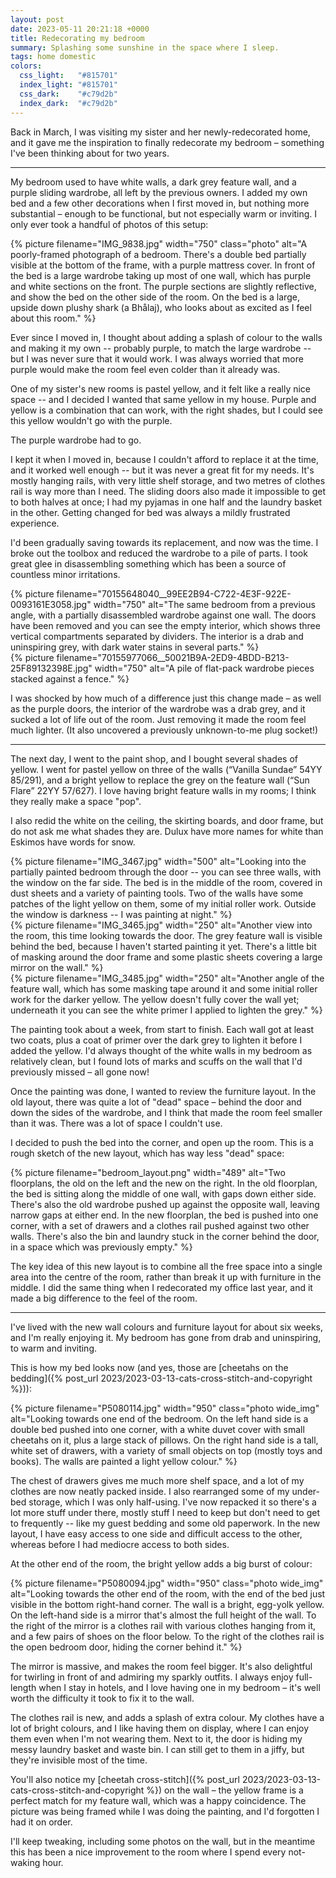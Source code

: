 ```yaml
---
layout: post
date: 2023-05-11 20:21:18 +0000
title: Redecorating my bedroom
summary: Splashing some sunshine in the space where I sleep.
tags: home domestic
colors:
  css_light:   "#815701"
  index_light: "#815701"
  css_dark:    "#c79d2b"
  index_dark:  "#c79d2b"
---
```


Back in March, I was visiting my sister and her newly-redecorated home, and it gave me the inspiration to finally redecorate my bedroom – something I've been thinking about for two years.

---

My bedroom used to have white walls, a dark grey feature wall, and a purple sliding wardrobe, all left by the previous owners.
I added my own bed and a few other decorations when I first moved in, but nothing more substantial – enough to be functional, but not especially warm or inviting.
I only ever took a handful of photos of this setup:

{%
  picture
  filename="IMG_9838.jpg"
  width="750"
  class="photo"
  alt="A poorly-framed photograph of a bedroom. There's a double bed partially visible at the bottom of the frame, with a purple mattress cover. In front of the bed is a large wardrobe taking up most of one wall, which has purple and white sections on the front. The purple sections are slightly reflective, and show the bed on the other side of the room. On the bed is a large, upside down plushy shark (a Bhålaj), who looks about as excited as I feel about this room."
%}

Ever since I moved in, I thought about adding a splash of colour to the walls and making it my own -- probably purple, to match the large wardrobe -- but I was never sure that it would work.
I was always worried that more purple would make the room feel even colder than it already was.

One of my sister's new rooms is pastel yellow, and it felt like a really nice space -- and I decided I wanted that same yellow in my house.
Purple and yellow is a combination that can work, with the right shades, but I could see this yellow wouldn't go with the purple.

The purple wardrobe had to go.

I kept it when I moved in, because I couldn't afford to replace it at the time, and it worked well enough -- but it was never a great fit for my needs.
It's mostly hanging rails, with very little shelf storage, and two metres of clothes rail is way more than I need.
The sliding doors also made it impossible to get to both halves at once; I had my pyjamas in one half and the laundry basket in the other.
Getting changed for bed was always a mildly frustrated experience.

I'd been gradually saving towards its replacement, and now was the time.
I broke out the toolbox and reduced the wardrobe to a pile of parts.
I took great glee in disassembling something which has been a source of countless minor irritations.

<style type="x-text/scss">
  #wardrobe {
    display: grid;
    grid-template-columns: auto auto;
    grid-gap: $grid-gap;
  }

  @media screen and (max-width: 500px) {
    #wardrobe {
      grid-template-columns: auto;
    }
  }
</style>

<div id="wardrobe" class="photo">
  <div>
    {%
      picture
      filename="70155648040__99EE2B94-C722-4E3F-922E-0093161E3058.jpg"
      width="750"
      alt="The same bedroom from a previous angle, with a partially disassembled wardrobe against one wall. The doors have been removed and you can see the empty interior, which shows three vertical compartments separated by dividers. The interior is a drab and uninspiring grey, with dark water stains in several parts."
    %}
  </div>
  <div>
    {%
      picture
      filename="70155977066__50021B9A-2ED9-4BDD-B213-25F89132398E.jpg"
      width="750"
      alt="A pile of flat-pack wardrobe pieces stacked against a fence."
    %}
  </div>
</div>

I was shocked by how much of a difference just this change made – as well as the purple doors, the interior of the wardrobe was a drab grey, and it sucked a lot of life out of the room.
Just removing it made the room feel much lighter.
(It also uncovered a previously unknown-to-me plug socket!)

---

The next day, I went to the paint shop, and I bought several shades of yellow.
I went for pastel yellow on three of the walls (“Vanilla Sundae” 54YY 85/291), and a bright yellow to replace the grey on the feature wall (“Sun Flare” 22YY 57/627).
I love having bright feature walls in my rooms; I think they really make a space "pop".

I also redid the white on the ceiling, the skirting boards, and door frame, but do not ask me what shades they are.
Dulux have more names for white than Eskimos have words for snow.

<style type="x-text/scss">
  #painting {
    @include three_part_grid()
  }
</style>

<div id="painting" class="photo">
  <div>
    {%
      picture
      filename="IMG_3467.jpg"
      width="500"
      alt="Looking into the partially painted bedroom through the door -- you can see three walls, with the window on the far side. The bed is in the middle of the room, covered in dust sheets and a variety of painting tools. Two of the walls have some patches of the light yellow on them, some of my initial roller work. Outside the window is darkness -- I was painting at night."
    %}
  </div>
  <div>
    {%
      picture
      filename="IMG_3465.jpg"
      width="250"
      alt="Another view into the room, this time looking towards the door. The grey feature wall is visible behind the bed, because I haven't started painting it yet. There's a little bit of masking around the door frame and some plastic sheets covering a large mirror on the wall."
    %}
  </div>
  <div>
    {%
      picture
      filename="IMG_3485.jpg"
      width="250"
      alt="Another angle of the feature wall, which has some masking tape around it and some initial roller work for the darker yellow. The yellow doesn't fully cover the wall yet; underneath it you can see the white primer I applied to lighten the grey."
    %}
  </div>
</div>

The painting took about a week, from start to finish.
Each wall got at least two coats, plus a coat of primer over the dark grey to lighten it before I added the yellow.
I'd always thought of the white walls in my bedroom as relatively clean, but I found lots of marks and scuffs on the wall that I'd previously missed – all gone now!

Once the painting was done, I wanted to review the furniture layout.
In the old layout, there was quite a lot of "dead" space – behind the door and down the sides of the wardrobe, and I think that made the room feel smaller than it was.
There was a lot of space I couldn't use.

I decided to push the bed into the corner, and open up the room.
This is a rough sketch of the new layout, which has way less "dead" space:

{%
  picture
  filename="bedroom_layout.png"
  width="489"
  alt="Two floorplans, the old on the left and the new on the right. In the old floorplan, the bed is sitting along the middle of one wall, with gaps down either side. There's also the old wardrobe pushed up against the opposite wall, leaving narrow gaps at either end. In the new floorplan, the bed is pushed into one corner, with a set of drawers and a clothes rail pushed against two other walls. There's also the bin and laundry stuck in the corner behind the door, in a space which was previously empty."
%}

The key idea of this new layout is to combine all the free space into a single area into the centre of the room, rather than break it up with furniture in the middle.
I did the same thing when I redecorated my office last year, and it made a big difference to the feel of the room.

---

I've lived with the new wall colours and furniture layout for about six weeks, and I'm really enjoying it.
My bedroom has gone from drab and uninspiring, to warm and inviting.

This is how my bed looks now (and yes, those are [cheetahs on the bedding]({% post_url 2023/2023-03-13-cats-cross-stitch-and-copyright %})):

{%
  picture
  filename="P5080114.jpg"
  width="950"
  class="photo wide_img"
  alt="Looking towards one end of the bedroom. On the left hand side is a double bed pushed into one corner, with a white duvet cover with small cheetahs on it, plus a large stack of pillows. On the right hand side is a tall, white set of drawers, with a variety of small objects on top (mostly toys and books). The walls are painted a light yellow colour."
%}

The chest of drawers gives me much more shelf space, and a lot of my clothes are now neatly packed inside.
I also rearranged some of my under-bed storage, which I was only half-using.
I've now repacked it so there's a lot more stuff under there, mostly stuff I need to keep but don't need to get to frequently -- like my guest bedding and some old paperwork.
In the new layout, I have easy access to one side and difficult access to the other, whereas before I had mediocre access to both sides.

At the other end of the room, the bright yellow adds a big burst of colour:

{%
  picture
  filename="P5080094.jpg"
  width="950"
  class="photo wide_img"
  alt="Looking towards the other end of the room, with the end of the bed just visible in the bottom right-hand corner. The wall is a bright, egg-yolk yellow. On the left-hand side is a mirror that's almost the full height of the wall. To the right of the mirror is a clothes rail with various clothes hanging from it, and a few pairs of shoes on the floor below. To the right of the clothes rail is the open bedroom door, hiding the corner behind it."
%}

The mirror is massive, and makes the room feel bigger.
It's also delightful for twirling in front of and admiring my sparkly outfits.
I always enjoy full-length when I stay in hotels, and I love having one in my bedroom – it's well worth the difficulty it took to fix it to the wall.

The clothes rail is new, and adds a splash of extra colour.
My clothes have a lot of bright colours, and I like having them on display, where I can enjoy them even when I'm not wearing them.
Next to it, the door is hiding my messy laundry basket and waste bin.
I can still get to them in a jiffy, but they're invisible most of the time.

You'll also notice my [cheetah cross-stitch]({% post_url 2023/2023-03-13-cats-cross-stitch-and-copyright %}) on the wall – the yellow frame is a perfect match for my feature wall, which was a happy coincidence.
The picture was being framed while I was doing the painting, and I'd forgotten I had it on order.

I'll keep tweaking, including some photos on the wall, but in the meantime this has been a nice improvement to the room where I spend every not-waking hour.
